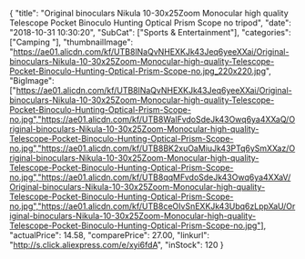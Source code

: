 {
	"title": "Original binoculars Nikula 10-30x25Zoom Monocular high quality Telescope Pocket Binoculo Hunting Optical Prism Scope no tripod",
	"date": "2018-10-31 10:30:20",
	"SubCat": ["Sports & Entertainment"],
	"categories": ["Camping "],
	"thumbnailImage": "https://ae01.alicdn.com/kf/UTB8lNaQvNHEXKJk43Jeq6yeeXXai/Original-binoculars-Nikula-10-30x25Zoom-Monocular-high-quality-Telescope-Pocket-Binoculo-Hunting-Optical-Prism-Scope-no.jpg_220x220.jpg",
	"BigImage": ["https://ae01.alicdn.com/kf/UTB8lNaQvNHEXKJk43Jeq6yeeXXai/Original-binoculars-Nikula-10-30x25Zoom-Monocular-high-quality-Telescope-Pocket-Binoculo-Hunting-Optical-Prism-Scope-no.jpg","https://ae01.alicdn.com/kf/UTB8WaIFvdoSdeJk43Owq6ya4XXaQ/Original-binoculars-Nikula-10-30x25Zoom-Monocular-high-quality-Telescope-Pocket-Binoculo-Hunting-Optical-Prism-Scope-no.jpg","https://ae01.alicdn.com/kf/UTB8BK2xuOaMiuJk43PTq6ySmXXaz/Original-binoculars-Nikula-10-30x25Zoom-Monocular-high-quality-Telescope-Pocket-Binoculo-Hunting-Optical-Prism-Scope-no.jpg","https://ae01.alicdn.com/kf/UTB8qqMFvdoSdeJk43Owq6ya4XXaV/Original-binoculars-Nikula-10-30x25Zoom-Monocular-high-quality-Telescope-Pocket-Binoculo-Hunting-Optical-Prism-Scope-no.jpg","https://ae01.alicdn.com/kf/UTB8ceOIvSnEXKJk43Ubq6zLppXaU/Original-binoculars-Nikula-10-30x25Zoom-Monocular-high-quality-Telescope-Pocket-Binoculo-Hunting-Optical-Prism-Scope-no.jpg"],
	"actualPrice": 14.58,
	"comparePrice": 27.00,
	"linkurl": "http://s.click.aliexpress.com/e/xyi6fdA",
	"inStock": 120
}
